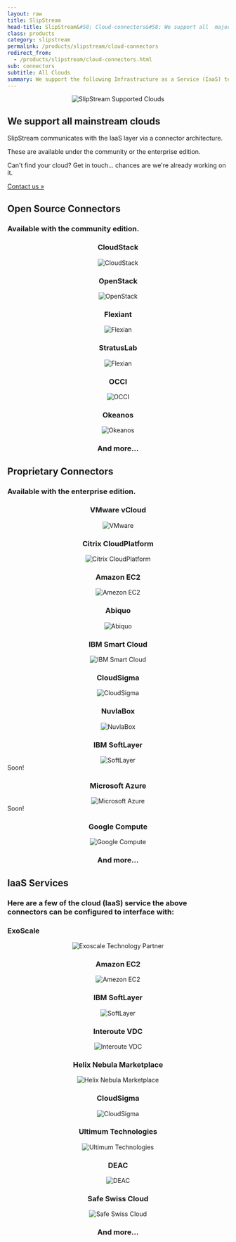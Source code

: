 ```yaml
---
layout: raw
title: SlipStream
head-title: SlipStream&#58; Cloud-connectors&#58; We support all  major clouds!
class: products
category: slipstream
permalink: /products/slipstream/cloud-connectors
redirect_from:
  - /products/slipstream/cloud-connectors.html
sub: connectors
subtitle: All Clouds
summary: We support the following Infrastructure as a Service (IaaS) technologies and services. 
---
```


<div class="jumbotron">
  <div class="container spacy">
    <div class="row">
      <div class="col-md-6">
        <p align="center">
          <img src="/img/content/Cloud-Nuvla.png" alt="SlipStream Supported Clouds" />
        </p>
      </div>
      <div class="col-md-6">
        <h2>We support all mainstream clouds </h2>
        <p>SlipStream communicates with the IaaS layer via a connector architecture.</p>
        <p>These are available under the community or the enterprise edition.</p>
        <p>Can't find your cloud? Get in touch... chances are we're already working on it.</p>
        <a class="btn btn-primary btn-lg" role="button" href="/contact/#contact-us-form">
          Contact us &raquo;
        </a>
      </div>
    </div>
  </div>
</div>

<div id="all-clouds" class="container cloud">
  <h2>Open Source Connectors</h2>
  <h3>Available with the community edition.</h3>
  <div class="row">
    <div class="col-md-3">
      <center>
        <h3>CloudStack</h3>
        <div>
          <img src="/img/content/clouds/cloudstack.png" alt="CloudStack" />
        </div>
      </center>
    </div>
    <div class="col-md-3">
      <center>
        <h3>OpenStack</h3>
        <div>
          <img src="/img/content/clouds/openstack.jpg" alt="OpenStack" />
        </div>
      </center>
    </div>
    <div class="col-md-3">
      <center>
        <h3>Flexiant</h3>
        <div>
          <img src="/img/content/clouds/flexiant.png" alt="Flexian" />
        </div>
      </center>
    </div>
    <div class="col-md-3">
      <center>
        <h3>StratusLab</h3>
        <div>
          <img src="/img/content/clouds/stratuslab.jpg" alt="Flexian" />
        </div>
      </center>
    </div>
  </div>
  <div class="row">
    <div class="col-md-3">
      <center>
        <h3>OCCI</h3>
        <div>
          <img src="/img/content/clouds/occi.png" alt="OCCI" />
        </div>
      </center>
    </div>
    <div class="col-md-3">
      <center>
        <h3>Okeanos</h3>
        <div>
          <img src="/img/content/clouds/okeanos.jpg" alt="Okeanos" />
        </div>
      </center>
    </div>
    <div class="col-md-3">
      <center>
        <h3>And more...</h3>
      </center>
    </div>
  </div>
</div>

<div class="container cloud">
  <h2>Proprietary Connectors</h2>
  <h3>Available with the enterprise edition.</h3>
  <div class="row">
    <div class="col-md-3">
      <center>
        <h3>VMware vCloud</h3>
        <div>
          <img src="/img/content/clouds/vmware.jpg" alt="VMware" />
        </div>
      </center>
    </div>
    <div class="col-md-3">
      <center>
        <h3>Citrix CloudPlatform</h3>
        <div>
          <img src="/img/content/clouds/cloudplatform.gif" alt="Citrix CloudPlatform" />
        </div>
      </center>
    </div>
    <div class="col-md-3">
      <center>
        <h3>Amazon EC2</h3>
        <div>
          <img src="/img/content/clouds/aws.png" alt="Amezon EC2" />
        </div>
      </center>
    </div>
    <div class="col-md-3">
      <center>
        <h3>Abiquo</h3>
        <div>
          <img src="/img/content/clouds/abiquo.png" alt="Abiquo" />
        </div>
      </center>
    </div>
  </div>
  <div class="row">
    <div class="col-md-3">
      <center>
        <h3>IBM Smart Cloud</h3>
        <div>
          <img src="/img/content/clouds/ibm-smartcloud.png" alt="IBM Smart Cloud" />
        </div>
      </center>
    </div>
    <div class="col-md-3">
      <center>
        <h3>CloudSigma</h3>
        <div>
          <img src="/img/content/clouds/CloudSigma.jpg" alt="CloudSigma" />
        </div>
      </center>
    </div>
    <div class="col-md-3">
      <center>
        <h3>NuvlaBox</h3>
        <div>
          <img src="/img/design/nuvlabox_logo.png" alt="NuvlaBox" />
        </div>
      </center>
    </div>
    <div class="col-md-3">
      <center>
        <h3>IBM SoftLayer</h3>
        <div>
          <img src="/img/content/clouds/SoftLayer.jpg" alt="SoftLayer" />
        </div>
      </center>
    </div>
  </div>
  <div class="row">
    <div class="col-md-3">
      <div>Soon!</div>
      <center>
        <h3>Microsoft Azure</h3>
        <div>
          <img src="/img/content/clouds/azure.jpg" alt="Microsoft Azure" />
        </div>
      </center>
    </div>
    <div class="col-md-3 soon">
      <div>Soon!</div>
      <center>
        <h3>Google Compute</h3>
        <div>
          <img src="/img/content/clouds/google-compute-engine.jpg" alt="Google Compute" />
        </div>
      </center>
    </div>
    <div class="col-md-3">
      <center>
        <h3>And more...</h3>
      </center>
    </div>
  </div>
</div>

<div class="container cloud">
  <h2>IaaS Services</h2>
  <h3>Here are a few of the cloud (IaaS) service the above connectors can be configured to interface with:</h3>
  <div class="row">
    <div class="col-md-3">
      <h3>ExoScale</h3>
      <center>
        <div>
          <img src="/img/content/clouds/exoscale-logo-full-black.png" alt="Exoscale Technology Partner" />
        </div>
      </center>
    </div>
    <div class="col-md-3">
      <center>
        <h3>Amazon EC2</h3>
        <div>
          <img src="/img/content/clouds/aws.png" alt="Amezon EC2" />
        </div>
      </center>
    </div>
    <div class="col-md-3">
      <center>
        <h3>IBM SoftLayer</h3>
        <div>
          <img src="/img/content/clouds/SoftLayer.jpg" alt="SoftLayer" />
        </div>
      </center>
    </div>
    <div class="col-md-3">
      <center>
        <h3>Interoute VDC</h3>
        <div>
          <img src="/img/content/clouds/interoute-vdc.png" alt="Interoute VDC" />
        </div>
      </center>
    </div>
  </div>
  <div class="row">
    <div class="col-md-3">
      <center>
        <h3>Helix Nebula Marketplace</h3>
        <div>
          <img src="/img/content/clouds/hnx.png" alt="Helix Nebula Marketplace" />
        </div>
      </center>
    </div>
    <div class="col-md-3">
      <center>
        <h3>CloudSigma</h3>
        <div>
          <img src="/img/content/clouds/CloudSigma.jpg" alt="CloudSigma" />
        </div>
      </center>
    </div>
    <div class="col-md-3">
      <center>
        <h3>Ultimum Technologies</h3>
        <div>
          <img src="/img/content/clouds/ultimum.png" alt="Ultimum Technologies" />
        </div>
      </center>
    </div>
    <div class="col-md-3">
      <center>
        <h3>DEAC</h3>
        <div>
          <img src="/img/content/clouds/deac.png" alt="DEAC" />
        </div>
      </center>
    </div>
    <div class="col-md-3">
      <center>
        <h3>Safe Swiss Cloud</h3>
        <div>
          <img src="/img/content/clouds/safeswisscloud.jpg" alt="Safe Swiss Cloud" />
        </div>
      </center>
    </div>
    <div class="col-md-3">
      <center>
        <h3>And more...</h3>
      </center>
    </div>
  </div>
</div>
<p/>
